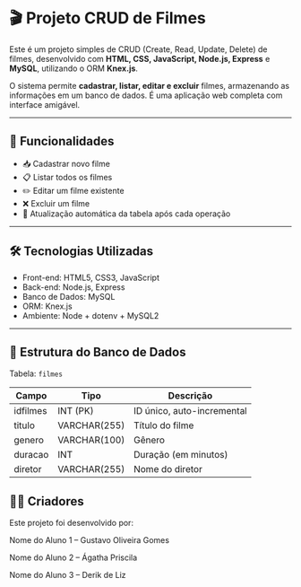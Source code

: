 # 🎬 Projeto CRUD de Filmes

Este é um projeto simples de CRUD (Create, Read, Update, Delete) de filmes, desenvolvido com **HTML, CSS, JavaScript, Node.js, Express** e **MySQL**, utilizando o ORM **Knex.js**.

O sistema permite **cadastrar, listar, editar e excluir** filmes, armazenando as informações em um banco de dados. É uma aplicação web completa com interface amigável.

---

## 🧩 Funcionalidades

- 📥 Cadastrar novo filme
- 📋 Listar todos os filmes
- ✏️ Editar um filme existente
- ❌ Excluir um filme
- 🔎 Atualização automática da tabela após cada operação

---

## 🛠️ Tecnologias Utilizadas

- Front-end: HTML5, CSS3, JavaScript
- Back-end: Node.js, Express
- Banco de Dados: MySQL
- ORM: Knex.js
- Ambiente: Node + dotenv + MySQL2

---

## 💾 Estrutura do Banco de Dados

Tabela: `filmes`

| Campo       | Tipo         | Descrição                  |
|-------------|--------------|----------------------------|
| idfilmes    | INT (PK)     | ID único, auto-incremental |
| titulo      | VARCHAR(255) | Título do filme            |
| genero      | VARCHAR(100) | Gênero                     |
| duracao     | INT          | Duração (em minutos)       |
| diretor     | VARCHAR(255) | Nome do diretor            |


## 👨‍💻 Criadores

Este projeto foi desenvolvido por:

Nome do Aluno 1 – Gustavo Oliveira Gomes

Nome do Aluno 2 – Ágatha Priscila 

Nome do Aluno 3 – Derik de Liz
